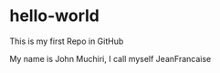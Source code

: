# hello-world
This is my first Repo in GitHub

My name is John Muchiri, I call myself JeanFrancaise
